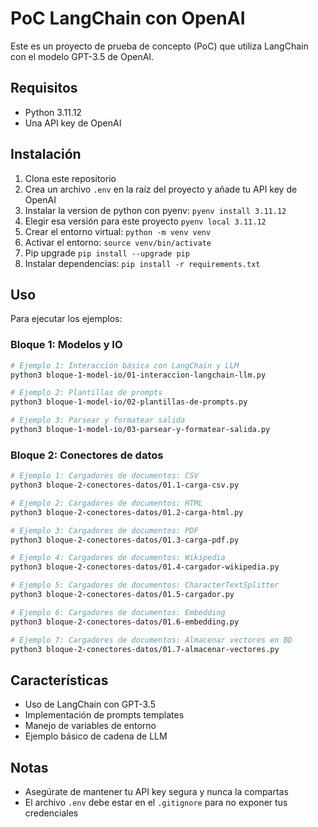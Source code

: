 # PoC LangChain con OpenAI

Este es un proyecto de prueba de concepto (PoC) que utiliza LangChain con el modelo GPT-3.5 de OpenAI.

## Requisitos

- Python 3.11.12
- Una API key de OpenAI

## Instalación

1. Clona este repositorio
2. Crea un archivo `.env` en la raíz del proyecto y añade tu API key de OpenAI
3. Instalar la version de python con pyenv: `pyenv install 3.11.12`
4. Elegir esa versión para este proyecto `pyenv local 3.11.12`
5. Crear el entorno virtual: `python -m venv venv`
6. Activar el entorno: `source venv/bin/activate`
7. Pip upgrade `pip install --upgrade pip`
8. Instalar dependencias: `pip install -r requirements.txt`

## Uso

Para ejecutar los ejemplos:

### Bloque 1: Modelos y IO
```bash
# Ejemplo 1: Interacción básica con LangChain y LLM
python3 bloque-1-model-io/01-interaccion-langchain-llm.py

# Ejemplo 2: Plantillas de prompts
python3 bloque-1-model-io/02-plantillas-de-prompts.py

# Ejemplo 3: Parsear y formatear salida
python3 bloque-1-model-io/03-parsear-y-formatear-salida.py
```

### Bloque 2: Conectores de datos
```bash
# Ejemplo 1: Cargadores de documentos: CSV
python3 bloque-2-conectores-datos/01.1-carga-csv.py

# Ejemplo 2: Cargadores de documentos: HTML
python3 bloque-2-conectores-datos/01.2-carga-html.py

# Ejemplo 3: Cargadores de documentos: PDF
python3 bloque-2-conectores-datos/01.3-carga-pdf.py

# Ejemplo 4: Cargadores de documentos: Wikipedia
python3 bloque-2-conectores-datos/01.4-cargador-wikipedia.py

# Ejemplo 5: Cargadores de documentos: CharacterTextSplitter
python3 bloque-2-conectores-datos/01.5-cargador.py

# Ejemplo 6: Cargadores de documentos: Embedding
python3 bloque-2-conectores-datos/01.6-embedding.py

# Ejemplo 7: Cargadores de documentos: Almacenar vectores en BD
python3 bloque-2-conectores-datos/01.7-almacenar-vectores.py


```

## Características

- Uso de LangChain con GPT-3.5
- Implementación de prompts templates
- Manejo de variables de entorno
- Ejemplo básico de cadena de LLM

## Notas

- Asegúrate de mantener tu API key segura y nunca la compartas
- El archivo `.env` debe estar en el `.gitignore` para no exponer tus credenciales 